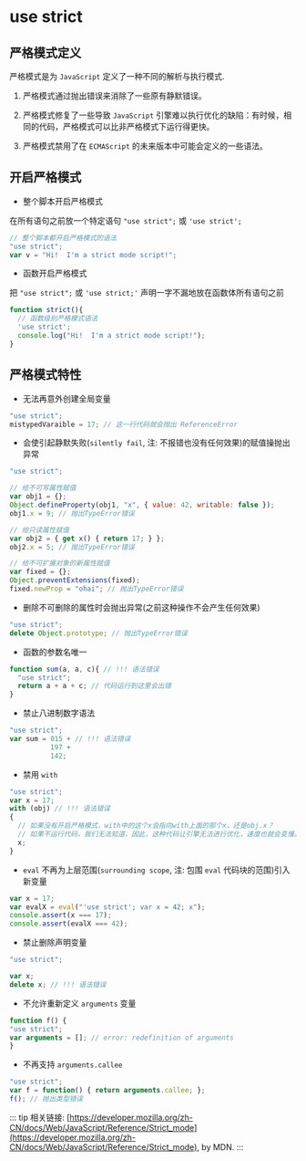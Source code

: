 # use strict

## 严格模式定义

严格模式是为 `JavaScript` 定义了一种不同的解析与执行模式.

1. 严格模式通过抛出错误来消除了一些原有静默错误。

2. 严格模式修复了一些导致 `JavaScript` 引擎难以执行优化的缺陷：有时候，相同的代码，严格模式可以比非严格模式下运行得更快。

3. 严格模式禁用了在 `ECMAScript` 的未来版本中可能会定义的一些语法。

## 开启严格模式

- 整个脚本开启严格模式

在所有语句之前放一个特定语句 `"use strict";` 或 `'use strict';`

```js {2}
// 整个脚本都开启严格模式的语法
"use strict";
var v = "Hi!  I'm a strict mode script!";
```

- 函数开启严格模式

把 `"use strict";` 或 `'use strict;'` 声明一字不漏地放在函数体所有语句之前

```js {3}
function strict(){
  // 函数级别严格模式语法
  'use strict';
  console.log("Hi!  I'm a strict mode script!");
}
```

## 严格模式特性

- 无法再意外创建全局变量

```js
"use strict";
mistypedVaraible = 17; // 这一行代码就会抛出 ReferenceError
```

- 会使引起静默失败(`silently fail`, 注: 不报错也没有任何效果)的赋值操抛出异常

```js
"use strict";

// 给不可写属性赋值
var obj1 = {};
Object.defineProperty(obj1, "x", { value: 42, writable: false });
obj1.x = 9; // 抛出TypeError错误

// 给只读属性赋值
var obj2 = { get x() { return 17; } };
obj2.x = 5; // 抛出TypeError错误

// 给不可扩展对象的新属性赋值
var fixed = {};
Object.preventExtensions(fixed);
fixed.newProp = "ohai"; // 抛出TypeError错误
```

- 删除不可删除的属性时会抛出异常(之前这种操作不会产生任何效果)

```js
"use strict";
delete Object.prototype; // 抛出TypeError错误
```

- 函数的参数名唯一

```js
function sum(a, a, c){ // !!! 语法错误
  "use strict";
  return a + a + c; // 代码运行到这里会出错
}
```

- 禁止八进制数字语法

```js
"use strict";
var sum = 015 + // !!! 语法错误
          197 +
          142;
```

- 禁用 `with`

```js
"use strict";
var x = 17;
with (obj) // !!! 语法错误
{
  // 如果没有开启严格模式，with中的这个x会指向with上面的那个x，还是obj.x？
  // 如果不运行代码，我们无法知道，因此，这种代码让引擎无法进行优化，速度也就会变慢。
  x;
}
```

- `eval` 不再为上层范围(`surrounding scope`, 注: 包围 `eval` 代码块的范围)引入新变量

```js
var x = 17;
var evalX = eval("'use strict'; var x = 42; x");
console.assert(x === 17);
console.assert(evalX === 42);
```

- 禁止删除声明变量

```js
"use strict";

var x;
delete x; // !!! 语法错误
```

- 不允许重新定义 `arguments` 变量

```js
function f() {
"use strict";
var arguments = []; // error: redefinition of arguments
}
```

- 不再支持 `arguments.callee`

```js
"use strict";
var f = function() { return arguments.callee; };
f(); // 抛出类型错误
```

::: tip 相关链接:
[https://developer.mozilla.org/zh-CN/docs/Web/JavaScript/Reference/Strict_mode](https://developer.mozilla.org/zh-CN/docs/Web/JavaScript/Reference/Strict_mode), by MDN.
:::
